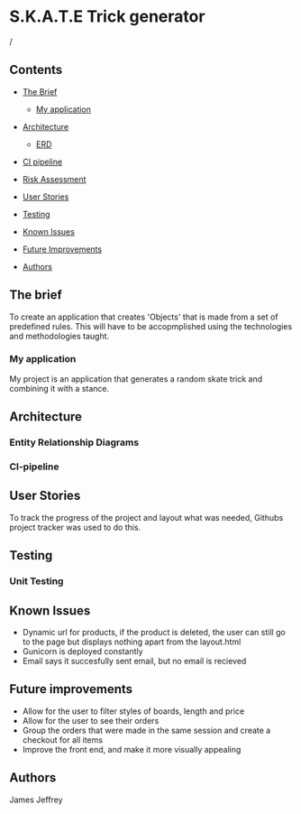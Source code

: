 # S.K.A.T.E Trick generator
/

<h2>Contents</h2>
<ul>
  <li>
    
   [The Brief](#the-brief)
    
  </li>
  <ul>
    <li>
  
   [My application](#my-application)
  
  </li>
 </ul>
 <li>
  
  [Architecture](#architecture)
  
  </li>
  <ul>
  <li>
    
   [ERD](#entity-relationship-diagrams)
   
   </li>
   
   </ul>
   <li>
  
  [CI pipeline](#ci-pipeline)
  
  </li>
  <li>
  
  [Risk Assessment](#risk-assessment)
  
  </li>
  <li>
  
  [User Stories](#user-stories)
  
  </li>
  <li>
  
  [Testing](#testing)
  
  </li>
  <li>
  
  [Known Issues](#known-issues)
  
  </li>
  <li>
  
  [Future Improvements](#future-improvements)
  
  </li>
  <li>
  
  [Authors](#authors)
  
  </li>
 
 </ul>  
<h2>The brief</h2> 
<p1>To create an application that creates 'Objects' that is made from a set of predefined rules. This will have to be accopmplished using the technologies and methodologies taught. </p1>
<br>
<h3>My application</h3>
<p1>My project is an application that generates a random skate trick and combining it with a stance.</p1>
<br>
<h2>Architecture</h2>
<h3>Entity Relationship Diagrams</h3>
<h3>CI-pipeline</h2>
<h2>User Stories</h2>

<p1>To track the progress of the project and layout what was needed, Githubs project tracker was used to do this.</p1>


<h2>Testing</h2>

<h3>Unit Testing</h3>

<h2>Known Issues</h2>
<ul>
  <li>Dynamic url for products, if the product is deleted, the user can still go to the page but displays nothing apart from the layout.html</li>
  <li>Gunicorn is deployed constantly</li>
  <li>Email says it succesfully sent email, but no email is recieved</li> 
</ul>

<h2>Future improvements</h2>
<ul>
  <li>Allow for the user to filter styles of boards, length and price</li>
  <li>Allow for the user to see their orders</li>
  <li>Group the orders that were made in the same session and create a checkout for all items</li>
  <li>Improve the front end, and make it more visually appealing</li>
</ul>

<h2>Authors</h2>
<p1>James Jeffrey</p1>


